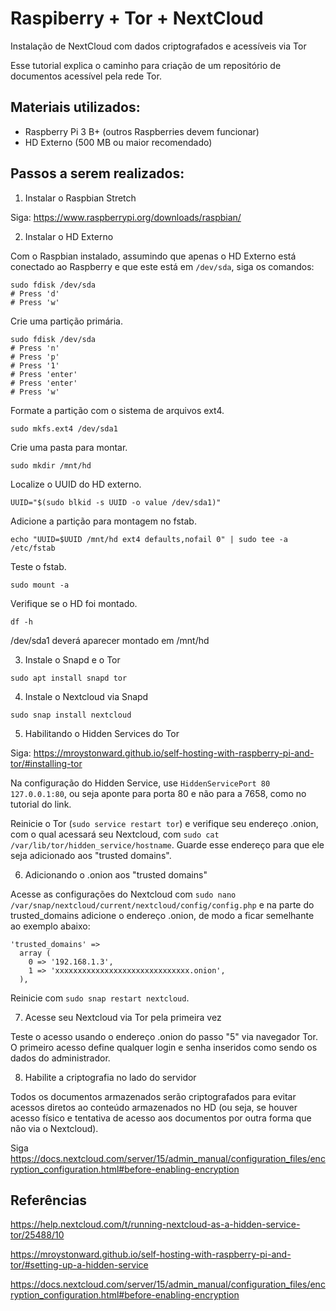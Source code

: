 # Raspiberry + Tor + NextCloud
Instalação de NextCloud com dados criptografados e acessíveis via Tor

Esse tutorial explica o caminho para criação de um repositório de documentos acessível pela rede Tor.

## Materiais utilizados:

- Raspberry Pi 3 B+ (outros Raspberries devem funcionar)
- HD Externo (500 MB ou maior recomendado)

## Passos a serem realizados:

1) Instalar o Raspbian Stretch

Siga: https://www.raspberrypi.org/downloads/raspbian/

2) Instalar o HD Externo

Com o Raspbian instalado, assumindo que apenas o HD Externo está conectado ao Raspberry e que este está em `/dev/sda`, siga os comandos:

```
sudo fdisk /dev/sda 
# Press 'd'
# Press 'w'
```

Crie uma partição primária.
```
sudo fdisk /dev/sda
# Press 'n'
# Press 'p'
# Press '1'
# Press 'enter'
# Press 'enter'
# Press 'w'
```

Formate a partição com o sistema de arquivos ext4.
```
sudo mkfs.ext4 /dev/sda1
```

Crie uma pasta para montar.
```
sudo mkdir /mnt/hd
```

Localize o UUID do HD externo.
```
UUID="$(sudo blkid -s UUID -o value /dev/sda1)"
```

Adicione a partição para montagem no fstab.
```
echo "UUID=$UUID /mnt/hd ext4 defaults,nofail 0" | sudo tee -a /etc/fstab
```

Teste o fstab.
```
sudo mount -a
```

Verifique se o HD foi montado.
```
df -h
```
/dev/sda1 deverá aparecer montado em /mnt/hd

3) Instale o Snapd e o Tor

```
sudo apt install snapd tor
```

4) Instale o Nextcloud via Snapd

```
sudo snap install nextcloud
```

5) Habilitando o Hidden Services do Tor

Siga: https://mroystonward.github.io/self-hosting-with-raspberry-pi-and-tor/#installing-tor

Na configuração do Hidden Service, use `HiddenServicePort 80 127.0.0.1:80`, ou seja aponte para porta 80 e não para a 7658, como no tutorial do link.

Reinicie o Tor (`sudo service restart tor`) e verifique seu endereço .onion, com o qual acessará seu Nextcloud, com `sudo cat /var/lib/tor/hidden_service/hostname`. Guarde esse endereço para que ele seja adicionado aos "trusted domains".

6) Adicionando o .onion aos "trusted domains"

Acesse as configurações do Nextcloud com `sudo nano /var/snap/nextcloud/current/nextcloud/config/config.php` e na parte do trusted_domains adicione o endereço .onion, de modo a ficar semelhante ao exemplo abaixo:

```
'trusted_domains' => 
  array (
    0 => '192.168.1.3',
    1 => 'xxxxxxxxxxxxxxxxxxxxxxxxxxxxxx.onion',
  ),
```
Reinicie com `sudo snap restart nextcloud`.

7) Acesse seu Nextcloud via Tor pela primeira vez

Teste o acesso usando o endereço .onion do passo "5" via navegador Tor. O primeiro acesso define qualquer login e senha inseridos como sendo os dados do administrador.

8) Habilite a criptografia no lado do servidor

Todos os documentos armazenados serão criptografados para evitar acessos diretos ao conteúdo armazenados no HD (ou seja, se houver acesso físico e tentativa de acesso aos documentos por outra forma que não via o Nextcloud).

Siga https://docs.nextcloud.com/server/15/admin_manual/configuration_files/encryption_configuration.html#before-enabling-encryption

## Referências

https://help.nextcloud.com/t/running-nextcloud-as-a-hidden-service-tor/25488/10

https://mroystonward.github.io/self-hosting-with-raspberry-pi-and-tor/#setting-up-a-hidden-service

https://docs.nextcloud.com/server/15/admin_manual/configuration_files/encryption_configuration.html#before-enabling-encryption
